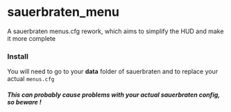 # sauerbraten_menu
A sauerbraten menus.cfg rework, which aims to simplify the HUD and make it more complete

### Install

You will need to go to your **data** folder of sauerbraten and to replace your actual `menus.cfg`

##### This can probably cause problems with your actual sauerbraten config, so beware !

